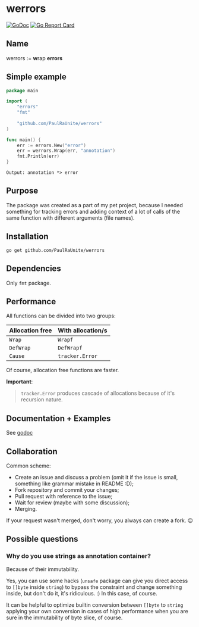 # werrors
[![GoDoc](https://godoc.org/github.com/PaulRaUnite/werrors?status.svg)](https://godoc.org/github.com/PaulRaUnite/werrors)
[![Go Report Card](https://goreportcard.com/badge/github.com/PaulRaUnite/werrors)](https://goreportcard.com/report/github.com/PaulRaUnite/werrors)
## Name

werrors := **w**rap **errors**

## Simple example

```go
package main

import (
    "errors"
    "fmt"
    
    "github.com/PaulRaUnite/werrors"
)

func main() {
    err := errors.New("error")
    err = werrors.Wrap(err, "annotation")
    fmt.Println(err)
}
```
`Output: annotation *> error`

## Purpose

The package was created as a part of my pet project,
because I needed something for tracking
errors and adding context of a lot of
calls of the same function with different arguments
(file names).

## Installation

`go get github.com/PaulRaUnite/werrors`

## Dependencies

Only `fmt` package.

## Performance

All functions can be divided into two groups:

Allocation free | With allocation/s
----------------|----------------
`Wrap`          | `Wrapf`
`DefWrap`       | `DefWrapf`
`Cause`         | `tracker.Error`

Of course, allocation free functions are faster.

**Important**:
  > `tracker.Error` produces cascade of allocations
  > because of it's recursion nature.
  
## Documentation + Examples

See [godoc](https://godoc.org/github.com/PaulRaUnite/werrors)

## Collaboration

Common scheme:
 - Create an issue and discuss a problem
  (omit it if the issue is small, something like
   grammar mistake in README :D);
 - Fork repository and commit your changes;
 - Pull request with reference to the issue;
 - Wait for review (maybe with some discussion);
 - Merging.

If your request wasn't merged, don't worry, you always
can create a fork. :wink:

## Possible questions

### Why do you use strings as annotation container?

Because of their immutability.

Yes, you can use some hacks (`unsafe` package can give
you direct access to `[]byte` inside `string`) to bypass
the constraint and change something inside,
but don't do it, it's ridiculous. :)
In this case, of course.
 
It can be helpful to optimize builtin conversion between
`[]byte` to `string` applying your own conversion 
in cases of high performance when you are sure 
in the immutability of byte slice, of course.
